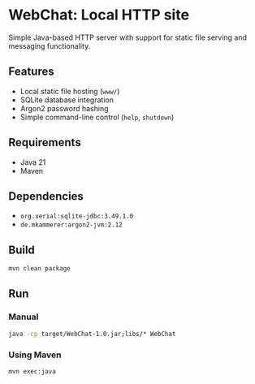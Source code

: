 # WebChat: Local HTTP site
Simple Java-based HTTP server with support for static file serving and messaging functionality.
## Features

- Local static file hosting (`www/`)
- SQLite database integration
- Argon2 password hashing
- Simple command-line control (`help`, `shutdown`)

## Requirements

- Java 21
- Maven

## Dependencies

- `org.xerial:sqlite-jdbc:3.49.1.0`
- `de.mkammerer:argon2-jvm:2.12`

## Build

```bash
mvn clean package
```

## Run

### Manual

```bash
java -cp target/WebChat-1.0.jar;libs/* WebChat
```

### Using Maven

```bash
mvn exec:java
```
